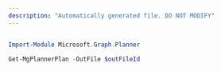 ```yaml
---
description: "Automatically generated file. DO NOT MODIFY"
---
```


```powershell

Import-Module Microsoft.Graph.Planner

Get-MgPlannerPlan -OutFile $outFileId

```